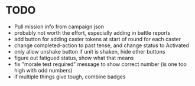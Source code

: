 # TODO

- Pull mission info from campaign json
- probably not worth the effort, especially adding in battle reports
- add button for adding caster tokens at start of round for each caster
- change completed-action to past tense, and change status to Activated
- only allow unshake button if unit is shaken, hide other buttons
- figure out fatigued status, show what that means
- fix "morale test required" message to show correct number (is one too high with odd numbers)
- if multiple things give tough, combine badges
